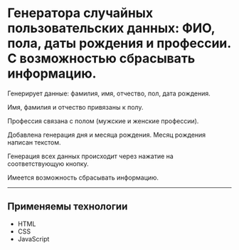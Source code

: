 # Генератора случайных пользовательских данных: ФИО, пола, даты рождения и профессии. С возможностью сбрасывать информацию. 

Генерирует данные: фамилия, имя, отчество, пол, дата рождения.

Имя, фамилия и отчество привязаны к полу.

Профессия связана с полом (мужские и женские профессии).

Добавлена генерация дня и месяца рождения. Месяц рождения написан текстом.


Генерация всех данных происходит через нажатие на соответствующую кнопку.

Имеется возможность сбрасывать информацию.

---

## Применяемы технологии

* HTML
* CSS
* JavaScript
